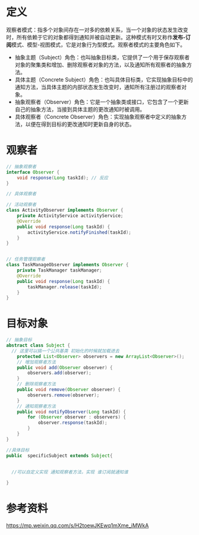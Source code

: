 

# 定义

观察者模式：指多个对象间存在一对多的依赖关系，当一个对象的状态发生改变时，所有依赖于它的对象都得到通知并被自动更新。这种模式有时又称作**发布-订阅**模式、模型-视图模式，它是对象行为型模式。观察者模式的主要角色如下。

- 抽象主题（Subject）角色：也叫抽象目标类，它提供了一个用于保存观察者对象的聚集类和增加、删除观察者对象的方法，以及通知所有观察者的抽象方法。
- 具体主题（Concrete Subject）角色：也叫具体目标类，它实现抽象目标中的通知方法，当具体主题的内部状态发生改变时，通知所有注册过的观察者对象。
- 抽象观察者（Observer）角色：它是一个抽象类或接口，它包含了一个更新自己的抽象方法，当接到具体主题的更改通知时被调用。
- 具体观察者（Concrete Observer）角色：实现抽象观察者中定义的抽象方法，以便在得到目标的更改通知时更新自身的状态。





# 观察者

```java
// 抽象观察者
interface Observer {
    void response(Long taskId); // 反应
}

// 具体观察者

// 活动观察者
class ActivityObserver implements Observer {
    private ActivityService activityService;
    @Override
    public void response(Long taskId) {
        activityService.notifyFinished(taskId);
    }
}


// 任务管理观察者
class TaskManageObserver implements Observer {
    private TaskManager taskManager;
    @Override
    public void response(Long taskId) {
        taskManager.release(taskId);
    }
}
```



# 目标对象

```java
// 抽象目标
abstract class Subject {
  // 这里可以搞一个公共基类 初始化的时候就加载进去
    protected List<Observer> observers = new ArrayList<Observer>();
    // 增加观察者方法
    public void add(Observer observer) {
        observers.add(observer);
    }
    // 删除观察者方法
    public void remove(Observer observer) {
        observers.remove(observer);
    }
    // 通知观察者方法
    public void notifyObserver(Long taskId) {
        for (Observer observer : observers) {
            observer.response(taskId);
        }
    }
}
```



```java
//具体目标
public  specificSubject extends Subject{
  
  	
  //可以自定义实现 通知观察者方法，实现 谁订阅就通知谁

}
```





# 参考资料

https://mp.weixin.qq.com/s/H2toewJKEwq1mXme_iMWkA